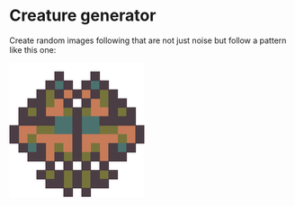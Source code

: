 # Creature generator

Create random images following that are not just noise but follow a pattern like this one:

![Random image of a pixelated, roughly diamon shaped creature in foresty colors](example.png)
